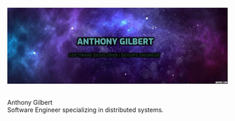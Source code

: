 ![](https://github.com/anthonygilbertt/banner/blob/main/banner-1.jpg)


 <br>Anthony Gilbert<br>
 Software Engineer specializing in distributed systems.
<!-- - 👀 I’m interested in ... -->
<!-- - 🌱 I’m currently learning ...
- 💞️ I’m looking to collaborate on ...
- 📫 How to reach me ...
 -->
<!---
anthony-gilbert/anthony-gilbert is a ✨ special ✨ repository because its `README.md` (this file) appears on your GitHub profile.
You can click the Preview link to take a look at your changes.


**I like to write code in:**
- Go
- BASH
- Rust
- Python
- PHP/Laravel
- JavaScript/TypeScript/Vue.js
--->
